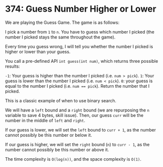 # 374: Guess Number Higher or Lower

We are playing the Guess Game. The game is as follows:

I pick a number from `1` to `n`. You have to guess which number I picked
(the number I picked stays the same throughout the game).

Every time you guess wrong, I will tell you whether the number I picked
is higher or lower than your guess.

You call a pre-defined API `int guess(int num)`, which returns three
possible results:

`-1`: Your guess is higher than the number I picked (i.e. `num > pick`).
`1`: Your guess is lower than the number I picked (i.e. `num < pick`).
`0`: your guess is equal to the number I picked (i.e. `num == pick`).
Return the number that I picked.

This is a classic example of when to use binary search.

We will have a `left` bound and a `right` bound (we are repurposing the
`n` variable to save 4 bytes, skill issue). Then, our guess `curr` will
be the number in the middle of `left` and `right`.

If our guess is lower, we will set the `left` bound to `curr + 1`, as
the number cannot possibly be this number or below it.

If our guess is higher, we will set the `right` bound (`n`) to `curr -
1`, as the number cannot possibly be this number or above it.

The time complexity is `O(log(n))`, and the space complexity is `O(1)`.
